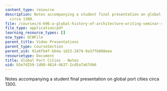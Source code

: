 ```yaml
---
content_type: resource
description: Notes accompanying a student final presentation on global port cities
  circa 1300.
file: /courses/4-696-a-global-history-of-architecture-writing-seminar-spring-2008/b5e7d2591d88461446372cd5a7a674b6_MIT4_696s08_project01_notes.pdf
file_type: application/pdf
learning_resource_types: []
ocw_type: OCWFile
parent_title: Video Presentations
parent_type: CourseSection
parent_uid: 91a6fb4f-bb4a-1d23-2879-9a37fb808eee
resourcetype: Document
title: Global Port Cities - Notes
uid: b5e7d259-1d88-4614-4637-2cd5a7a674b6
---
```

Notes accompanying a student final presentation on global port cities circa 1300.

